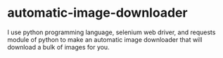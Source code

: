 # automatic-image-downloader
I use python programming language, selenium web driver, and requests module of python to make an automatic image downloader that will download a bulk of images for you. 
